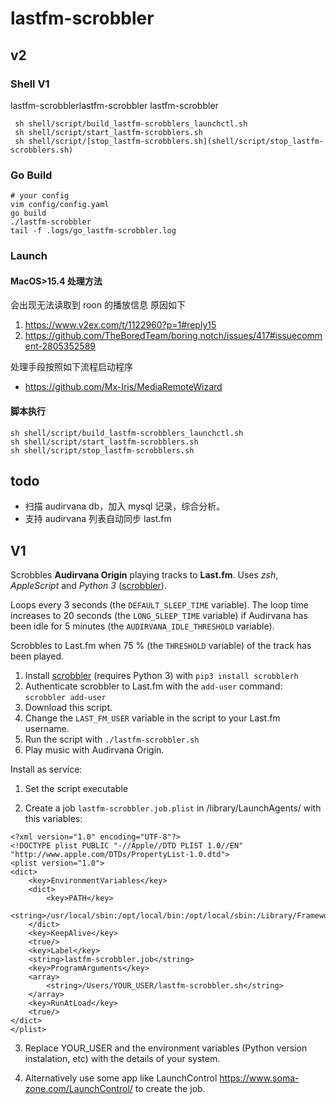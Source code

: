 # lastfm-scrobbler

## v2

### Shell V1

lastfm-scrobblerlastfm-scrobbler
lastfm-scrobbler

```shell
 sh shell/script/build_lastfm-scrobblers_launchctl.sh
 sh shell/script/start_lastfm-scrobblers.sh
 sh shell/script/[stop_lastfm-scrobblers.sh](shell/script/stop_lastfm-scrobblers.sh)
```

### Go Build

```shell
# your config
vim config/config.yaml
go build
./lastfm-scrobbler
tail -f .logs/go_lastfm-scrobbler.log
```

### Launch

#### MacOS>15.4 处理方法

会出现无法读取到 roon 的播放信息
原因如下

1. https://www.v2ex.com/t/1122960?p=1#reply15
2. https://github.com/TheBoredTeam/boring.notch/issues/417#issuecomment-2805352589

处理手段按照如下流程启动程序

- https://github.com/Mx-Iris/MediaRemoteWizard

#### 脚本执行

```shell
sh shell/script/build_lastfm-scrobblers_launchctl.sh
sh shell/script/start_lastfm-scrobblers.sh
sh shell/script/stop_lastfm-scrobblers.sh
```

## todo

- 扫描 audirvana db，加入 mysql 记录，综合分析。
- 支持 audirvana 列表自动同步 last.fm

## V1

Scrobbles **Audirvana Origin** playing tracks to **Last.fm**. Uses _zsh_, _AppleScript_ and _Python 3_ ([scrobbler](https://github.com/hauzer/scrobbler/)).

Loops every 3 seconds (the `DEFAULT_SLEEP_TIME` variable). The loop time increases to 20 seconds (the `LONG_SLEEP_TIME` variable) if Audirvana has been idle for 5 minutes (the `AUDIRVANA_IDLE_THRESHOLD` variable).

Scrobbles to Last.fm when 75 % (the `THRESHOLD` variable) of the track has been played.

1. Install [scrobbler](https://github.com/hauzer/scrobbler/) (requires Python 3) with `pip3 install scrobblerh`
2. Authenticate scrobbler to Last.fm with the `add-user` command: `scrobbler add-user`
3. Download this script.
4. Change the `LAST_FM_USER` variable in the script to your Last.fm username.
5. Run the script with `./lastfm-scrobbler.sh`
6. Play music with Audirvana Origin.

Install as service:

1. Set the script executable

2. Create a job `lastfm-scrobbler.job.plist` in /library/LaunchAgents/ with this variables:

```
<?xml version="1.0" encoding="UTF-8"?>
<!DOCTYPE plist PUBLIC "-//Apple//DTD PLIST 1.0//EN" "http://www.apple.com/DTDs/PropertyList-1.0.dtd">
<plist version="1.0">
<dict>
	<key>EnvironmentVariables</key>
	<dict>
		<key>PATH</key>
		<string>/usr/local/sbin:/opt/local/bin:/opt/local/sbin:/Library/Frameworks/Python.framework/Versions/3.10/bin:/Library/Frameworks/Python.framework/Versions/3.9/bin:/usr/local/bin:/usr/bin:/bin:/usr/sbin:/sbin:/Users/YOUR_USER/Library/Python/3.10/bin:/Library/Apple/usr/bin</string>
	</dict>
	<key>KeepAlive</key>
	<true/>
	<key>Label</key>
	<string>lastfm-scrobbler.job</string>
	<key>ProgramArguments</key>
	<array>
		<string>/Users/YOUR_USER/lastfm-scrobbler.sh</string>
	</array>
	<key>RunAtLoad</key>
	<true/>
</dict>
</plist>
```

3. Replace YOUR_USER and the environment variables (Python version instalation, etc) with the details of your system.

4. Alternatively use some app like LaunchControl https://www.soma-zone.com/LaunchControl/ to create the job.
